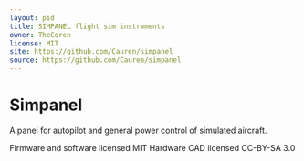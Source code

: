 ```yaml
---
layout: pid
title: SIMPANEL flight sim instruments
owner: TheCoren
license: MIT
site: https://github.com/Cauren/simpanel
source: https://github.com/Cauren/simpanel
---
```

# Simpanel
A panel for autopilot and general power control of simulated aircraft.

Firmware and software licensed MIT
Hardware CAD licensed CC-BY-SA 3.0

